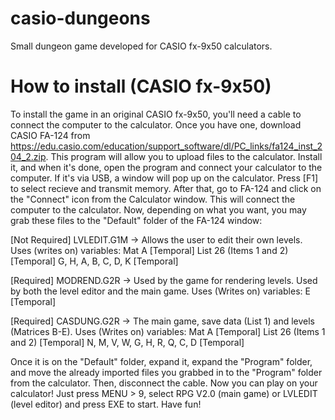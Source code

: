 
# casio-dungeons
Small dungeon game developed for CASIO fx-9x50 calculators.

# How to install (CASIO fx-9x50)
To install the game in an original CASIO fx-9x50, you'll need a cable to connect the computer to the calculator.
Once you have one, download CASIO FA-124 from https://edu.casio.com/education/support_software/dl/PC_links/fa124_inst_204_2.zip.
This program will allow you to upload files to the calculator.
Install it, and when it's done, open the program and connect your calculator to the computer. If it's via USB, a window will pop up on the calculator. Press [F1] to select recieve and transmit memory.
After that, go to FA-124 and click on the "Connect" icon from the Calculator window. This will connect the computer to the calculator.
Now, depending on what you want, you may grab these files to the "Default" folder of the FA-124 window:

[Not Required] LVLEDIT.G1M -> Allows the user to edit their own levels.
Uses (writes on) variables:
Mat A [Temporal]
List 26 (Items 1 and 2) [Temporal]
G, H, A, B, C, D, K [Temporal]

[Required] MODREND.G2R -> Used by the game for rendering levels. Used by both the level editor and the main game.
Uses (Writes on) variables:
E [Temporal]

[Required] CASDUNG.G2R -> The main game, save data (List 1) and levels (Matrices B-E).
Uses (Writes on) variables:
Mat A [Temporal]
List 26 (Items 1 and 2) [Temporal]
N, M, V, W, G, H, R, Q, C, D [Temporal]

Once it is on the "Default" folder, expand it, expand the "Program" folder, and move the already imported files you grabbed in to the "Program" folder from the calculator. Then, disconnect the cable.
Now you can play on your calculator! Just press MENU > 9, select RPG V2.0 (main game) or LVLEDIT (level editor) and press EXE to start.
Have fun!
